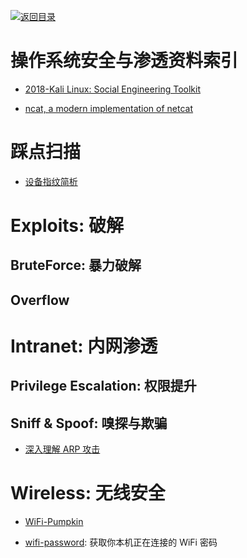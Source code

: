 [![返回目录](https://user-images.githubusercontent.com/5803001/38079637-ff0abcf0-3371-11e8-9b76-ad651620afc7.jpg)](https://github.com/wxyyxc1992/Awesome-Links)

# 操作系统安全与渗透资料索引

- [2018-Kali Linux: Social Engineering Toolkit](https://linuxhint.com/kali-linux-set/)

- [ncat, a modern implementation of netcat](https://www.redpill-linpro.com/sysadvent/2016/12/10/ncat.html)

# 踩点扫描

- [设备指纹简析](http://drops.wooyun.org/tips/14727)

# Exploits: 破解

## BruteForce: 暴力破解

## Overflow

# Intranet: 内网渗透

## Privilege Escalation: 权限提升

## Sniff & Spoof: 嗅探与欺骗

- [深入理解 ARP 攻击](http://mp.weixin.qq.com/s?__biz=MzIxMjAzMDA1MQ==&mid=2648945722&idx=1&sn=7306ded16b3f56cc33c13fea07834acc&chksm=8f5b5336b82cda20bb9dd4c4bca7da357dd6fe7ffa3ae8711a0ce02e3731de1fc14715487ee8#rd)

# Wireless: 无线安全

- [WiFi-Pumpkin](https://github.com/P0cL4bs/WiFi-Pumpkin)

- [wifi-password](https://github.com/rauchg/wifi-password): 获取你本机正在连接的 WiFi 密码
